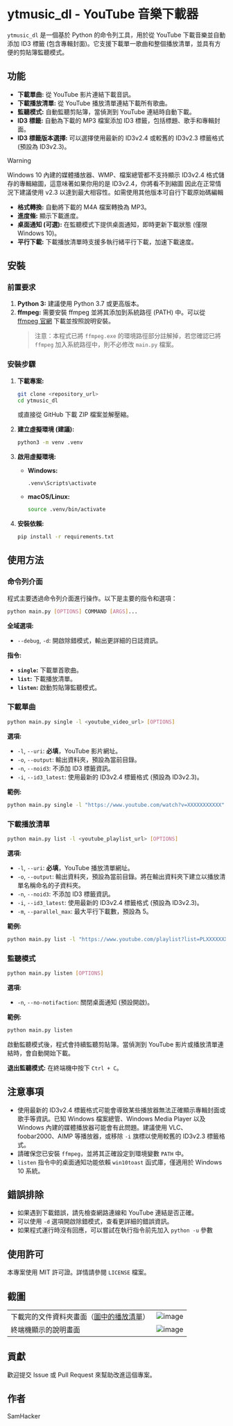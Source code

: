 # ytmusic_dl - YouTube 音樂下載器

`ytmusic_dl` 是一個基於 Python 的命令列工具，用於從 YouTube 下載音樂並自動添加 ID3 標籤 (包含專輯封面)。它支援下載單一歌曲和整個播放清單，並具有方便的剪貼簿監聽模式。

## 功能

*   **下載單曲:** 從 YouTube 影片連結下載音訊。
*   **下載播放清單:** 從 YouTube 播放清單連結下載所有歌曲。
*   **監聽模式:** 自動監聽剪貼簿，當偵測到 YouTube 連結時自動下載。
*   **ID3 標籤:** 自動為下載的 MP3 檔案添加 ID3 標籤，包括標題、歌手和專輯封面。
*   **ID3 標籤版本選擇:** 可以選擇使用最新的 ID3v2.4 或較舊的 ID3v2.3 標籤格式 (預設為 ID3v2.3)。
> [!WARNING]
> Windows 10 內建的媒體播放器、WMP、檔案總管都不支持顯示 ID3v2.4 格式儲存的專輯縮圖，這意味著如果你用的是 ID3v2.4，你將看不到縮圖
> 因此在正常情況下建議使用 v2.3 以達到最大相容性。如需使用其他版本可自行下載原始碼編輯
*   **格式轉換:** 自動將下載的 M4A 檔案轉換為 MP3。
*   **進度條:** 顯示下載進度。
*   **桌面通知 (可選):** 在監聽模式下提供桌面通知，即時更新下載狀態 (僅限 Windows 10)。
*   **平行下載:** 下載播放清單時支援多執行緒平行下載，加速下載速度。

## 安裝

### 前置要求

1. **Python 3:** 建議使用 Python 3.7 或更高版本。
2. **ffmpeg:**  需要安裝 ffmpeg 並將其添加到系統路徑 (PATH) 中。可以從 [ffmpeg 官網](https://ffmpeg.org/download.html) 下載並按照說明安裝。 
    > 注意：本程式已將 `ffmpeg.exe` 的環境路徑部分註解掉，若您確認已將 `ffmpeg` 加入系統路徑中，則不必修改 `main.py` 檔案。

### 安裝步驟

1. **下載專案:**

    ```bash
    git clone <repository_url>
    cd ytmusic_dl
    ```

    或直接從 GitHub 下載 ZIP 檔案並解壓縮。

2. **建立虛擬環境 (建議):**

    ```bash
    python3 -m venv .venv
    ```

3. **啟用虛擬環境:**

    *   **Windows:**

        ```bash
        .venv\Scripts\activate
        ```

    *   **macOS/Linux:**

        ```bash
        source .venv/bin/activate
        ```

4. **安裝依賴:**

    ```bash
    pip install -r requirements.txt
    ```

## 使用方法

### 命令列介面

程式主要透過命令列介面進行操作。以下是主要的指令和選項：

```bash
python main.py [OPTIONS] COMMAND [ARGS]...
```

**全域選項:**

*   `--debug`, `-d`: 開啟除錯模式，輸出更詳細的日誌資訊。

**指令:**

*   **`single`:** 下載單首歌曲。
*   **`list`:** 下載播放清單。
*   **`listen`:** 啟動剪貼簿監聽模式。

### 下載單曲

```bash
python main.py single -l <youtube_video_url> [OPTIONS]
```

**選項:**

*   `-l`, `--uri`:  **必填**，YouTube 影片網址。
*   `-o`, `--output`: 輸出資料夾，預設為當前目錄。
*   `-n`, `--noid3`: 不添加 ID3 標籤資訊。
*   `-i`, `--id3_latest`: 使用最新的 ID3v2.4 標籤格式 (預設為 ID3v2.3)。

**範例:**

```bash
python main.py single -l "https://www.youtube.com/watch?v=XXXXXXXXXXX" -o "MyMusic"
```

### 下載播放清單

```bash
python main.py list -l <youtube_playlist_url> [OPTIONS]
```

**選項:**

*   `-l`, `--uri`:  **必填**，YouTube 播放清單網址。
*   `-o`, `--output`: 輸出資料夾，預設為當前目錄。將在輸出資料夾下建立以播放清單名稱命名的子資料夾。
*   `-n`, `--noid3`: 不添加 ID3 標籤資訊。
*   `-i`, `--id3_latest`: 使用最新的 ID3v2.4 標籤格式 (預設為 ID3v2.3)。
*   `-m`, `--parallel_max`: 最大平行下載數，預設為 5。

**範例:**

```bash
python main.py list -l "https://www.youtube.com/playlist?list=PLXXXXXXXXXXXX" -o "MyPlaylists" -m 10
```

### 監聽模式

```bash
python main.py listen [OPTIONS]
```

**選項:**

*   `-n`, `--no-notifaction`: 關閉桌面通知 (預設開啟)。

**範例:**

```bash
python main.py listen
```

啟動監聽模式後，程式會持續監聽剪貼簿。當偵測到 YouTube 影片或播放清單連結時，會自動開始下載。

**退出監聽模式:** 在終端機中按下 `Ctrl + C`。

## 注意事項

*   使用最新的 ID3v2.4 標籤格式可能會導致某些播放器無法正確顯示專輯封面或歌手等資訊。已知 Windows 檔案總管、Windows Media Player 以及 Windows 內建的媒體播放器可能會有此問題。建議使用 VLC、foobar2000、AIMP 等播放器，或移除 `-i` 旗標以使用較舊的 ID3v2.3 標籤格式。
*   請確保您已安裝 `ffmpeg`，並將其正確設定到環境變數 `PATH` 中。
*   `listen` 指令中的桌面通知功能依賴 `win10toast` 函式庫，僅適用於 Windows 10 系統。

## 錯誤排除

*   如果遇到下載錯誤，請先檢查網路連線和 YouTube 連結是否正確。
*   可以使用 `-d` 選項開啟除錯模式，查看更詳細的錯誤資訊。
*   如果程式運行時沒有回應，可以嘗試在執行指令前先加入 `python -u` 參數

## 使用許可

本專案使用 MIT 許可證。詳情請參閱 `LICENSE` 檔案。

## 截圖
| | |
|:---|:---:|
| 下載完的文件資料夾畫面（[圖中的播放清單](https://www.youtube.com/playlist?list=PL94Y3aNMrbWhYHWL2aDd6pLOTqyV2JBT2)） | ![image](https://github.com/user-attachments/assets/b641ccc3-fc49-4bb1-b246-83a8c9f1086e) |
| 終端機顯示的說明畫面 | ![image](https://github.com/user-attachments/assets/b2ffb4e7-6b2b-429e-ba89-8bc6684e6b3d) |

## 貢獻

歡迎提交 Issue 或 Pull Request 來幫助改進這個專案。

## 作者

SamHacker
